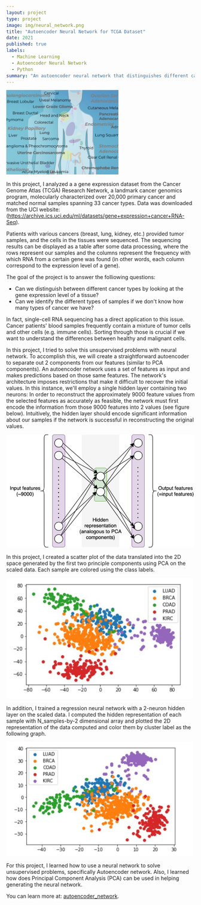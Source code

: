 ```yaml
---
layout: project
type: project
image: img/neural_network.png
title: "Autoencoder Neural Network for TCGA Dataset"
date: 2021
published: true
labels:
  - Machine Learning
  - Autoencoder Neural Network
  - Python
summary: "An autoencoder neural network that distinguishes different cancer types."
---
```


<img width="300px" 
     class="rounded float-start pe-4" 
     src="../img/cancers_labeled.jpg" >
     
In this project, I analyzed a a gene expression dataset from the Cancer Genome Atlas (TCGA) Research Network, a landmark cancer genomics program, molecularly characterized over 20,000 primary cancer and matched normal samples spanning 33 cancer types. Data was downloaded from the UCI website: (https://archive.ics.uci.edu/ml/datasets/gene+expression+cancer+RNA-Seq).

Patients with various cancers (breast, lung, kidney, etc.) provided tumor samples, and the cells in the tissues were sequenced. The sequencing results can be displayed as a table after some data processing, where the rows represent our samples and the columns represent the frequency with which RNA from a certain gene was found (in other words, each column correspond to the expression level of a gene).

The goal of the project is to answer the folliowing questions:
- Can we distinguish between different cancer types by looking at the gene expression level of a tissue?
- Can we identify the different types of samples if we don't know how many types of cancer we have?

In fact, single-cell RNA sequencing has a direct application to this issue. Cancer patients' blood samples frequently contain a mixture of tumor cells and other cells (e.g. immune cells). Sorting through those is crucial if we want to understand the differences between healthy and malignant cells.

In this project, I tried to solve this unsupervised problems with neural network. To accomplish this, we will create a straightforward autoencoder to separate out 2 components from our features (similar to PCA components). An autoencoder network uses a set of features as input and makes predictions based on those same features. The network's architecture imposes restrictions that make it difficult to recover the initial values. In this instance, we'll employ a single hidden layer containing two neurons: In order to reconstruct the approximately 9000 feature values from the selected features as accurately as feasible, the network must first encode the information from those 9000 features into 2 values (see figure below). Intuitively, the hidden layer should encode significant information about our samples if the network is successful in reconstructing the original values.

<img width="600px" 
     class="rounded float-start pe-4" 
     src="../img/autoencoder.png" >

In this project, I created a scatter plot of the data translated into the 2D space generated by the first two principle components using PCA on the scaled data. Each sample are colored using the class labels.

<img width="500px" 
     class="rounded float-start pe-4" 
     src="../img/PCA.jpg" >

In addition, I trained a regression neural network with a 2-neuron hidden layer on the scaled data. I computed the hidden representation of each sample with N_samples-by-2 dimensional array and plotted the 2D representation of the data computed and color them by cluster label as the following graph.

<img width="500px" 
     class="rounded float-start pe-4" 
     src="../img/hidden_features.jpg" >
     
     
For this project, I learned how to use a neural network to solve unsupervised problems, specifically Autoencoder network. Also, I learned how does Principal Component Analysis (PCA) can be used in helping generating the neural network.


You can learn more at: [autoencoder_network](https://github.com/ZianZengUH/autoencoder_for_TCGA).










